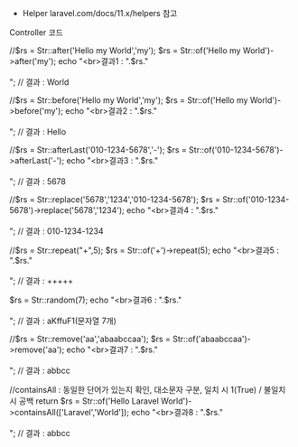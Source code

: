 * Helper laravel.com/docs/11.x/helpers 참고

Controller 코드

//$rs = Str::after('Hello my World','my');
$rs = Str::of('Hello my World')->after('my');
echo "<br>결과1 : ".$rs."<br><br>"; // 결과 : World

//$rs = Str::before('Hello my World','my');
$rs = Str::of('Hello my World')->before('my');
echo "<br>결과2 : ".$rs."<br><br>"; // 결과 : Hello

//$rs = Str::afterLast('010-1234-5678','-');
$rs = Str::of('010-1234-5678')->afterLast('-');
echo "<br>결과3 : ".$rs."<br><br>"; // 결과 : 5678

//$rs = Str::replace('5678','1234','010-1234-5678');
$rs = Str::of('010-1234-5678')->replace('5678','1234');
echo "<br>결과4 : ".$rs."<br><br>"; // 결과 : 010-1234-1234
        
//$rs = Str::repeat("+",5);
$rs = Str::of('+')->repeat(5);
echo "<br>결과5 : ".$rs."<br><br>"; // 결과 : +++++

$rs = Str::random(7);
echo "<br>결과6 : ".$rs."<br><br>"; // 결과 : aKffuF1(문자열 7개)

//$rs = Str::remove('aa','abaabccaa');
$rs = Str::of('abaabccaa')->remove('aa');
echo "<br>결과7 : ".$rs."<br><br>"; // 결과 : abbcc

//containsAll : 동일한 단어가 있는지 확인, 대소문자 구분, 일치 시 1(True) / 불일치 시 공백 return
$rs = Str::of('Hello Laravel World')->containsAll(['Laravel','World']);
echo "<br>결과8 : ".$rs."<br><br>"; // 결과 : abbcc
